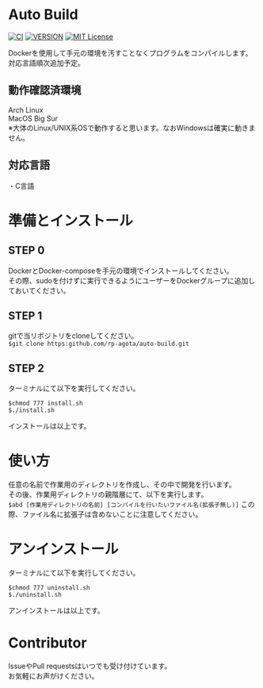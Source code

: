 # Auto Build  
[![CI](https://github.com/rp-agota/auto-build/actions/workflows/check.yml/badge.svg)](https://github.com/rp-agota/auto-build/actions/workflows/check.yml)
[![VERSION](https://img.shields.io/github/v/tag/rp-agota/auto-build?color=Green&label=Version)](https://github.com/rp-agota/auto-build/releases)
[![MIT License](https://img.shields.io/github/license/rp-agota/auto-build?label=License)](https://github.com/rp-agota/auto-build/blob/master/LICENCE)  

Dockerを使用して手元の環境を汚すことなくプログラムをコンパイルします。  
対応言語順次追加予定。  

## 動作確認済環境  
Arch Linux  
MacOS Big Sur  
※大体のLinux/UNIX系OSで動作すると思います。なおWindowsは確実に動きません。  

## 対応言語  
・C言語  

# 準備とインストール
## STEP 0
DockerとDocker-composeを手元の環境でインストールしてください。  
その際、sudoを付けずに実行できるようにユーザーをDockerグループに追加しておいてください。  

## STEP 1
gitで当リポジトリをcloneしてください。  
```$git clone https:github.com/rp-agota/auto-build.git```

## STEP 2
ターミナルにて以下を実行してください。  
```
$chmod 777 install.sh
$./install.sh
```
インストールは以上です。  

# 使い方
任意の名前で作業用のディレクトリを作成し、その中で開発を行います。  
その後、作業用ディレクトリの親階層にて、以下を実行します。  
```$abd [作業用ディレクトリの名前] [コンパイルを行いたいファイル名(拡張子無し)]```
この際、ファイル名に拡張子は含めないことに注意してください。  

# アンインストール
ターミナルにて以下を実行してください。  
```
$chmod 777 uninstall.sh
$./uninstall.sh
```
アンインストールは以上です。  

# Contributor
IssueやPull requestsはいつでも受け付けています。  
お気軽にお声がけください。  
